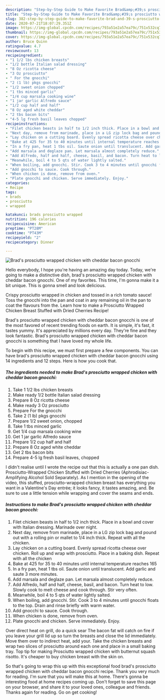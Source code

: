 ```yaml
---
description: "Step-by-Step Guide to Make Favorite Brad&amp;#39;s prosciutto wrapped chicken with cheddar bacon gnocchi"
title: "Step-by-Step Guide to Make Favorite Brad&amp;#39;s prosciutto wrapped chicken with cheddar bacon gnocchi"
slug: 382-step-by-step-guide-to-make-favorite-brad-and-39-s-prosciutto-wrapped-chicken-with-cheddar-bacon-gnocchi
date: 2020-07-21T18:07:29.351Z
image: https://img-global.cpcdn.com/recipes/793a51e2a57ea79c/751x532cq70/brads-prosciutto-wrapped-chicken-with-cheddar-bacon-gnocchi-recipe-main-photo.jpg
thumbnail: https://img-global.cpcdn.com/recipes/793a51e2a57ea79c/751x532cq70/brads-prosciutto-wrapped-chicken-with-cheddar-bacon-gnocchi-recipe-main-photo.jpg
cover: https://img-global.cpcdn.com/recipes/793a51e2a57ea79c/751x532cq70/brads-prosciutto-wrapped-chicken-with-cheddar-bacon-gnocchi-recipe-main-photo.jpg
author: Bruce Quinn
ratingvalue: 4.7
reviewcount: 13
recipeingredient:
- "1 1/2 lbs chicken breasts"
- "1/2 bottle Italian salad dressing"
- "8 Oz ricotta cheese"
- "3 Oz prosciutto"
- " For the gnocchi"
- "2 (1 lb) pkgs gnocchi"
- "1/2 sweet onion chopped"
- "1 tbs minced garlic"
- "1/4 cup marsala cooking wine"
- "1 jar garlic Alfredo sauce"
- "1/2 cup half and half"
- "8 Oz aged white cheddar"
- "2 tbs bacon bits"
- "4-5 lg fresh basil leaves chopped"
recipeinstructions:
- "Filet chicken beasts in half to 1/2 inch thick. Place in a bowl and cover with Italian dressing. Marinade over night."
- "Next day, remove from marinade, place in a LG zip lock bag and pound out with a rolling pin or mallet to 1/4 inch thick. Repeat with all the chicken."
- "Lay chicken on a cutting board. Evenly spread ricotta cheese over chicken. Roll up and wrap with prosciutto. Place in a baking dish. Repeat with all the chicken"
- "Bake at 425 for 35 to 40 minutes until internal temperature reaches 165"
- "In a fry pan, heat 1 tbs oil. Saute onion until translucent. Add garlic and saute 3 more minutes."
- "Add marsala and deglaze pan. Let marsala almost completely reduce."
- "Add Alfredo, half and half, cheese, basil, and bacon. Turn heat to low. Slowly cook to melt cheese and cook through. Stir very often."
- "Meanwhile, boil 4 to 5 qts of water lightly salted."
- "When boiling, add gnocchi. Stir. Cook 3 to 4 minutes until gnocchi floats to the top. Drain and rinse briefly with warm water."
- "Add gnocchi to sauce. Cook through."
- "When chicken is done, remove from oven."
- "Plate gnocchi and chicken. Serve immediately. Enjoy."
categories:
- Recipe
tags:
- brads
- prosciutto
- wrapped

katakunci: brads prosciutto wrapped 
nutrition: 196 calories
recipecuisine: American
preptime: "PT28M"
cooktime: "PT43M"
recipeyield: "2"
recipecategory: Dinner

---
```



![Brad&#39;s prosciutto wrapped chicken with cheddar bacon gnocchi](https://img-global.cpcdn.com/recipes/793a51e2a57ea79c/751x532cq70/brads-prosciutto-wrapped-chicken-with-cheddar-bacon-gnocchi-recipe-main-photo.jpg)

Hello everybody, I hope you're having an amazing day today. Today, we're going to make a distinctive dish, brad&#39;s prosciutto wrapped chicken with cheddar bacon gnocchi. One of my favorites. This time, I'm gonna make it a bit unique. This is gonna smell and look delicious.

Crispy prosciutto wrapped in chicken and tossed in a rich tomato sauce! Toss the gnocchi into the pan and coat in any remaining oil in the pan to coat the flavours from the. Learn how to make a Prosciutto Wrapped Chicken Breast Stuffed with Dried Cherries Recipe!

Brad&#39;s prosciutto wrapped chicken with cheddar bacon gnocchi is one of the most favored of recent trending foods on earth. It is simple, it's fast, it tastes yummy. It's appreciated by millions every day. They're fine and they look fantastic. Brad&#39;s prosciutto wrapped chicken with cheddar bacon gnocchi is something that I have loved my whole life.


To begin with this recipe, we must first prepare a few components. You can have brad&#39;s prosciutto wrapped chicken with cheddar bacon gnocchi using 14 ingredients and 12 steps. Here is how you cook that.

<!--inarticleads1-->

##### The ingredients needed to make Brad&#39;s prosciutto wrapped chicken with cheddar bacon gnocchi:

1. Take 1 1/2 lbs chicken breasts
1. Make ready 1/2 bottle Italian salad dressing
1. Prepare 8 Oz ricotta cheese
1. Make ready 3 Oz prosciutto
1. Prepare  For the gnocchi
1. Take 2 (1 lb) pkgs gnocchi
1. Prepare 1/2 sweet onion, chopped
1. Take 1 tbs minced garlic
1. Get 1/4 cup marsala cooking wine
1. Get 1 jar garlic Alfredo sauce
1. Prepare 1/2 cup half and half
1. Prepare 8 Oz aged white cheddar
1. Get 2 tbs bacon bits
1. Prepare 4-5 lg fresh basil leaves, chopped


I didn&#39;t realise until I wrote the recipe out that this is actually a one pan dish. Prosciutto-Wrapped Chicken Stuffed with Dried Cherries (Aphrodisiac-Amplifying Alcohol Sold Separately). As I mention in the opening of the video, this stuffed, prosciutto-wrapped chicken breast has everything you want in a Valentine&#39;s Day entrée; it looks fancy, it tastes amazing, and. Be sure to use a little tension while wrapping and cover the seams and ends. 

<!--inarticleads2-->

##### Instructions to make Brad&#39;s prosciutto wrapped chicken with cheddar bacon gnocchi:

1. Filet chicken beasts in half to 1/2 inch thick. Place in a bowl and cover with Italian dressing. Marinade over night.
1. Next day, remove from marinade, place in a LG zip lock bag and pound out with a rolling pin or mallet to 1/4 inch thick. Repeat with all the chicken.
1. Lay chicken on a cutting board. Evenly spread ricotta cheese over chicken. Roll up and wrap with prosciutto. Place in a baking dish. Repeat with all the chicken
1. Bake at 425 for 35 to 40 minutes until internal temperature reaches 165
1. In a fry pan, heat 1 tbs oil. Saute onion until translucent. Add garlic and saute 3 more minutes.
1. Add marsala and deglaze pan. Let marsala almost completely reduce.
1. Add Alfredo, half and half, cheese, basil, and bacon. Turn heat to low. Slowly cook to melt cheese and cook through. Stir very often.
1. Meanwhile, boil 4 to 5 qts of water lightly salted.
1. When boiling, add gnocchi. Stir. Cook 3 to 4 minutes until gnocchi floats to the top. Drain and rinse briefly with warm water.
1. Add gnocchi to sauce. Cook through.
1. When chicken is done, remove from oven.
1. Plate gnocchi and chicken. Serve immediately. Enjoy.


Over direct heat on grill, do a quick sear The bacon fat will catch on fire if you leave your grill lid up so turn the breasts and close the lid immediately. Move them over to indirect heat, add your. Take the chicken breasts and wrap two slices of prosciutto around each one and place in a small baking tray. Top tip for making Prosciutto wrapped chicken with butternut squash risotto. It&#39;s cheaper to buy chicken breast with the skin on. 

So that's going to wrap this up with this exceptional food brad&#39;s prosciutto wrapped chicken with cheddar bacon gnocchi recipe. Thank you very much for reading. I'm sure that you will make this at home. There's gonna be interesting food at home recipes coming up. Don't forget to save this page on your browser, and share it to your loved ones, colleague and friends. Thanks again for reading. Go on get cooking!
